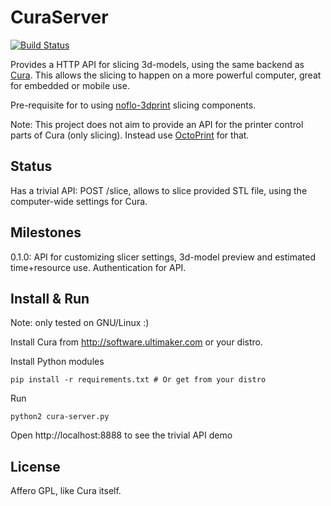CuraServer
===========
[![Build Status](https://travis-ci.org/jonnor/CuraServer.png?branch=master)](https://travis-ci.org/jonnor/CuraServer)

Provides a HTTP API for slicing 3d-models, using the same backend as [Cura](http://github.com/daid/Cura).
This allows the slicing to happen on a more powerful computer, great for embedded or mobile use.

Pre-requisite for to using [noflo-3dprint](http://github.com/jonnor/noflo-3dprint) slicing components.

Note: This project does not aim to provide an API for the printer control parts of Cura (only slicing).
Instead use [OctoPrint](https://github.com/foosel/OctoPrint) for that.

Status
-------
Has a trivial API: POST /slice, allows to slice provided STL file, using the computer-wide settings for Cura.

Milestones
-----------
0.1.0: API for customizing slicer settings, 3d-model preview and estimated time+resource use. Authentication for API.

Install & Run
--------
Note: only tested on GNU/Linux :)

Install Cura from http://software.ultimaker.com or your distro.

Install Python modules

    pip install -r requirements.txt # Or get from your distro

Run

    python2 cura-server.py

Open http://localhost:8888 to see the trivial API demo

License
-------
Affero GPL, like Cura itself.
